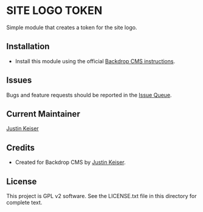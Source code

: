 # SITE LOGO TOKEN

Simple module that creates a token for the site logo.

## Installation 

- Install this module using the official [Backdrop CMS instructions](https://backdropcms.org/user-guide/modules).

## Issues

Bugs and feature requests should be reported in the [Issue Queue](https://github.com/keiserjb/site_logo_token/issues).

## Current Maintainer 

[Justin Keiser](https://github.com/keiserjb)

## Credits

- Created for Backdrop CMS by [Justin Keiser](https://github.com/keiserjb).

## License 

This project is GPL v2 software. See the LICENSE.txt file in this directory for complete text.
